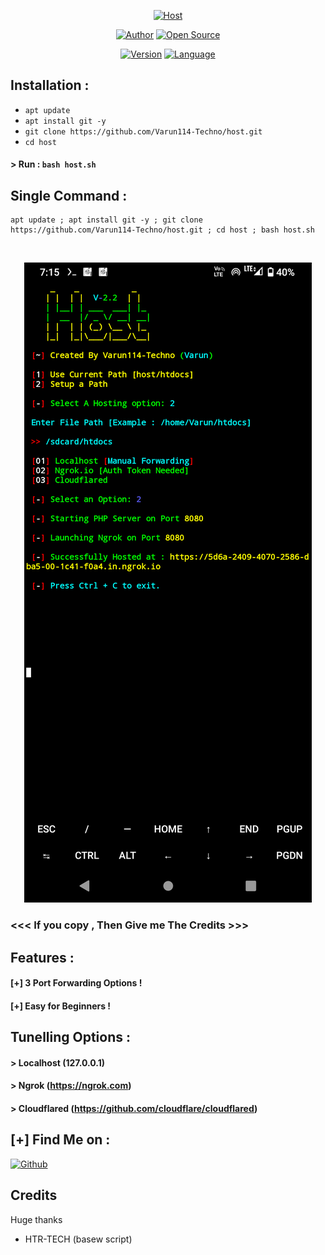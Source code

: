 <p align="center">
<a href="#"><img title="Host" src="https://raw.githubusercontent.com/htr-tech/release-download/master/images/banner/host.png"></a>
</p>
<p align="center">
<a href="https://github.com/Varun114-Techno"><img title="Author" src="https://img.shields.io/badge/Author-varun114--techno-red.svg?style=for-the-badge&logo=github"></a>
<a href="#"><img title="Open Source" src="https://img.shields.io/badge/Open%20Source-%E2%9D%A4-green?style=for-the-badge"></a>
</p>
<p align="center">
<a href="#"><img title="Version" src="https://img.shields.io/badge/Version-2.2-green.svg?style=flat-square"></a>
<a href="#"><img title="Language" src="https://badges.frapsoft.com/bash/v1/bash.png?v=103"></a>
</p>

## Installation :

* `apt update`
* `apt install git -y`
* `git clone https://github.com/Varun114-Techno/host.git`
* `cd host`

#### > Run : `bash host.sh`

## Single Command :
```
apt update ; apt install git -y ; git clone https://github.com/Varun114-Techno/host.git ; cd host ; bash host.sh
```
<br>
<p align="center">
<img src="https://raw.githubusercontent.com/Varun114-Techno/host/main/Screenshot_20220919-191526.png"/>

### <<< If you copy , Then Give me The Credits >>>

## Features :
#### [+] 3 Port Forwarding Options !
#### [+] Easy for Beginners !

## Tunelling Options :
#### > Localhost (127.0.0.1)
#### > Ngrok (https://ngrok.com)
#### > Cloudflared (https://github.com/cloudflare/cloudflared)

## [+] Find Me on :

[![Github](https://img.shields.io/badge/Github-VARUN114--TECH-green?style=for-the-badge&logo=github)](https://github.com/Varun114-Techno)


## Credits

Huge thanks

- HTR-TECH (basew script)
